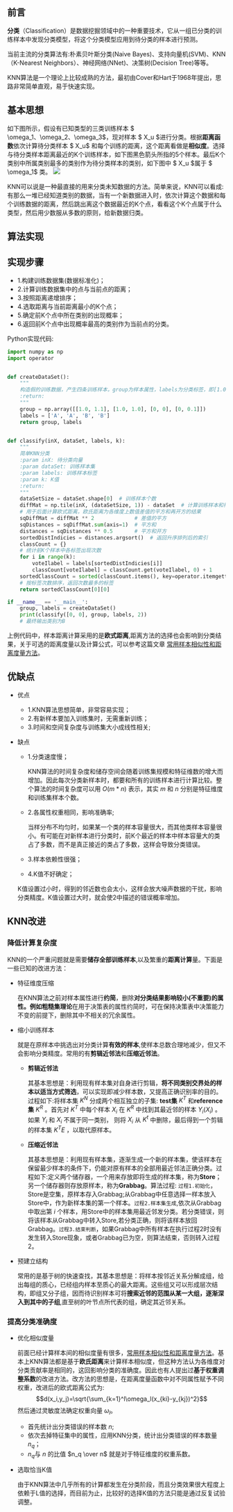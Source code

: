 ## 前言

**分类**（Classification）是数据挖掘领域中的一种重要技术，它从一组已分类的训练样本中发现分类模型，将这个分类模型应用到待分类的样本进行预测。

当前主流的分类算法有:朴素贝叶斯分类(Naive Bayes)、支持向量机(SVM)、KNN（K-Nearest Neighbors）、神经网络(NNet)、决策树(Decision Tree)等等。

KNN算法是一个理论上比较成熟的方法，最初由Cover和Hart于1968年提出，思路非常简单直观，易于快速实现。

## 基本思想

如下图所示，假设有已知类型的三类训练样本 $ \omega_1、\omega_2、\omega_3$，现对样本 $ X_u $进行分类。根据**距离函数**依次计算待分类样本 $ X_u$ 和每个训练的距离，这个距离看做是**相似度**。选择与待分类样本距离最近的K个训练样本，如下图黑色箭头所指的5个样本。最后K个类别中所属类别最多的类别作为待分类样本的类别，如下图中 $ X_u $属于 $ \omega_1$ 类。
![](http://qiniu.spiderpy.cn/17-11-6/3934247.jpg)

KNN可以说是一种最直接的用来分类未知数据的方法。简单来说，KNN可以看成:有那么一堆已经知道类别的数据，当有一个新数据进入时，依次计算这个数据和每个训练数据的距离，然后跳出离这个数据最近的K个点，看看这个K个点属于什么类型，然后用少数服从多数的原则，给新数据归类。

## 算法实现

## 实现步骤

* 1.构建训练数据集(数据标准化)；
* 2.计算训练数据集中的点与当前点的距离；
* 3.按照距离递增排序；
* 4.选取距离与当前距离最小的K个点；
* 5.确定前K个点中所在类别的出现概率；
* 6.返回前K个点中出现概率最高的类别作为当前点的分类。

Python实现代码:
```python
import numpy as np
import operator


def createDataSet():
    """
    构造假的训练数据，产生四条训练样本，group为样本属性，labels为分类标签，即[1.0,1.1]属于A类
    :return:
    """
    group = np.array([[1.0, 1.1], [1.0, 1.0], [0, 0], [0, 0.1]])
    labels = ['A', 'A', 'B', 'B']
    return group, labels


def classify(inX, dataSet, labels, k):
    """
    简单KNN分类
    :param inX: 待分类向量
    :param dataSet: 训练样本集
    :param labels: 训练样本标签
    :param k: K值
    :return:
    """
    dataSetSize = dataSet.shape[0]  # 训练样本个数
    diffMat = np.tile(inX, (dataSetSize, 1)) - dataSet  # 计算训练样本和待分类样本的数值差值
    # 用于后面计算欧式距离，欧氏距离为各维度上数值差值的平方和再开方的结果
    sqDiffMat = diffMat ** 2             # 差值的平方
    sqDistances = sqDiffMat.sum(axis=1)  # 平方和
    distances = sqDistances ** 0.5       # 平方和开方
    sortedDistIndicies = distances.argsort()  # 返回升序排列后的索引
    classCount = {}
    # 统计前K个样本中各标签出现次数
    for i in range(k):
        voteIlabel = labels[sortedDistIndicies[i]]
        classCount[voteIlabel] = classCount.get(voteIlabel, 0) + 1
    sortedClassCount = sorted(classCount.items(), key=operator.itemgetter(1), reverse=True)
    # 按标签次数排序，返回次数最多的标签
    return sortedClassCount[0][0]

if __name__ == '__main__':
    group, labels = createDataSet()
    print(classify([0, 0], group, labels, 2))
    # 最终输出类别为B
```

上例代码中，样本距离计算采用的是**欧式距离**,距离方法的选择也会影响到分类结果，关于可选的距离度量以及计算公式，可以参考这篇文章 [常用样本相似性和距离度量方法](http://www.spiderpy.cn/blog/detail/33)。

## 优缺点

* 优点

    - 1.KNN算法思想简单，非常容易实现；
    - 2.有新样本要加入训练集时，无需重新训练；
    - 3.时间和空间复杂度与训练集大小成线性相关;


* 缺点

    - 1.分类速度慢；

        KNN算法的时间复杂度和储存空间会随着训练集规模和特征维数的增大而增加。因此每次分类新样本时，都要和所有的训练样本进行计算比较。整个算法的时间复杂度可以用 $O(m*n)$ 表示，其实 $m$ 和 $n$ 分别是特征维度和训练集样本个数。

    - 2.各属性权重相同，影响准确率;

        当样分布不均匀时，如果某一个类的样本容量很大，而其他类样本容量很小。有可能在对新样本进行分类时，前K个最近的样本中样本容量大的类占了多数，而不是真正接近的类占了多数，这样会导致分类错误。

    - 3.样本依赖性很强；
    - 4.K值不好确定；

    K值设置过小时，得到的邻近数也会太小，这样会放大噪声数据的干扰，影响分类精度。K值设置过大时，就会使2中描述的错误概率增加。

## KNN改进

### 降低计算复杂度

KNN的一个严重问题就是需要**储存全部训练样本**,以及繁重的**距离计算**量。下面是一些已知的改进方法：

* 特征维度压缩

    在KNN算法之前对样本属性进行**约简**，删除**对分类结果影响较小(不重要)**的属性。例如**粗糙集理论**在用于决策表的属性约简时，可在保持决策表中决策能力不变的前提下，删除其中不相关的冗余属性。

* 缩小训练样本

    就是在原样本中挑选出对分类计算**有效的样本**,使样本总数合理地减少，但又不会影响分类精度。常用的有**剪辑近邻法**和**压缩近邻法**。

    - **剪辑近邻法**

        其基本思想是：利用现有样本集对自身进行剪辑，**将不同类别交界处的样本以适当方式筛选**，可以实现即减少样本数，又提高正确识别率的目的。过程如下:将样本集 $K^N$ 分成两个相互独立的子集: **test集** $K^T$ 和**reference集** $K^R$ 。首先对 $K^T$ 中每个样本 $X_i$ 在 $K^R$ 中找到其最近邻的样本 $Y_i(X_i)$ 。如果 $Y_i$ 和 $X_i$ 不属于同一类别， 则将 $X_i$ 从 $K^t$ 中删除，最后得到一个剪辑的样本集 $K^TE$ ，以取代原样本。

    - **压缩近邻法**

        其基本思想是：利用现有样本集，逐渐生成一个新的样本集，使该样本在保留最少样本的条件下，仍能对原有样本的全部用最近邻法正确分类。过程如下:定义两个储存器，一个用来存放即将生成的样本集，称为**Store**；另一个储存器则存放原样本，称为**Grabbag**。算法过程: `过程1.初始化`，Store是空集，原样本存入Grabbag;从Grabbag中任意选择一样本放入Store中，作为新样本集的第一个样本。`过程2.样本集生成`,依次从Grabbag中取出第 $i$ 个样本，用Store中的样本集用最近邻发分类。若分类错误，则将该样本从Grabbag中转入Store,若分类正确，则将该样本放回Grabbag。`过程3.结束判断`，如果Grabbag中所有样本在执行过程2时没有发生转入Store现象，或者Grabbag已为空，则算法结束，否则转入过程2。

* 预建立结构

    常用的是基于树的快速查找，其基本思想是：将样本按邻近关系分解成组，给出每组的质心，已经组内样本至质心的最大距离。这些组又可以形成层次结构，即组又分子组，因而待识别样本可将**搜索近邻的范围从某一大组，逐渐深入到其中的子组**,直至树的叶节点所代表的组，确定其近邻关系。

### 提高分类准确度

* 优化相似度量

    前面已经计算样本间的相似度量有很多，[常用样本相似性和距离度量方法](http://www.spiderpy.cn/blog/detail/33)。基本上KNN算法都是基于**欧氏距离**来计算样本相似度，但这种方法认为各维度对分类贡献率是相同的，这回影响分类的准确度。因此也有人提出过**基于权重调整系数**的改进方法。改方法的思想是，在距离度量函数中对不同属性赋予不同权重，改进后的欧式距离公式为:
$$d(x_i,y_j)=\sqrt{\sum_{k=1}^l\omega_l(x_{ki}-y_{kj})^2}$$
然后通过灵敏度法确定权重向量 $\omega_l$。

    - 首先统计出分类错误的样本数 $n$;
    - 依次去掉特征集中的属性，应用KNN分类，统计出分类错误的样本数量 $n_q$；
    - $n_q$与 $n$ 的比值 $n_q \over n$ 就是对于特征维度的权重系数。

* 选取恰当K值

    由于KNN算法中几乎所有的计算都发生在分类阶段，而且分类效果很大程度上依赖于L值的选择，而目前为止，比较好的选择K值的方法只能是通过反复试验调整。
